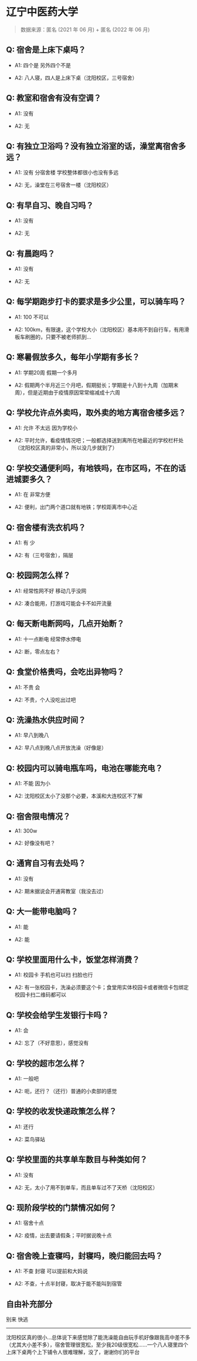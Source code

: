 # 辽宁中医药大学

> 数据来源：匿名 (2021 年 06 月) + 匿名 (2022 年 06 月)

## Q: 宿舍是上床下桌吗？

- A1: 四个是 另外四个不是

- A2: 八人寝，四人是上床下桌（沈阳校区，三号宿舍）

## Q: 教室和宿舍有没有空调？

- A1: 没有

- A2: 无

## Q: 有独立卫浴吗？没有独立浴室的话，澡堂离宿舍多远？

- A1: 没有 分宿舍楼 学校整体都很小也没有多远

- A2: 无，澡堂在三号宿舍一楼（沈阳校区）

## Q: 有早自习、晚自习吗？

- A1: 没有

- A2: 无

## Q: 有晨跑吗？

- A1: 没有

- A2: 无

## Q: 每学期跑步打卡的要求是多少公里，可以骑车吗？

- A1: 100 不可以

- A2: 100km，有限速，这个学校大小（沈阳校区）基本用不到自行车，有用滑板车刷圈的，只要不被老师抓到…

## Q: 寒暑假放多久，每年小学期有多长？

- A1: 学期20周  假期一个多月

- A2: 假期两个半月近三个月吧，假期挺长；学期是十八到十九周（加期末周），但是近期由于疫情原因常常缩减成十六周

## Q: 学校允许点外卖吗，取外卖的地方离宿舍楼多远？

- A1: 允许 不太远 因为学校小

- A2: 平时允许，看疫情情况吧；一般都选择送到离所在地最近的学校栏杆处（沈阳校区真的非常小，所以没几步就到了）

## Q: 学校交通便利吗，有地铁吗，在市区吗，不在的话进城要多久？

- A1: 在 非常方便

- A2: 便利，出门两个道口就有地铁；学校距离市中心近

## Q: 宿舍楼有洗衣机吗？

- A1: 有 少

- A2: 有（三号宿舍），隔层

## Q: 校园网怎么样？

- A1: 经常性网不好  移动几乎没网

- A2: 凑合能用，打游戏可能会卡不如开流量

## Q: 每天断电断网吗，几点开始断？

- A1: 十一点断电  经常停水停电

- A2: 断，零点左右？

## Q: 食堂价格贵吗，会吃出异物吗？

- A1: 不贵 会

- A2: 不贵，个人没吃出过吧

## Q: 洗澡热水供应时间？

- A1: 早八到晚八

- A2: 早八点到晚八点开放洗澡（好像是）

## Q: 校园内可以骑电瓶车吗，电池在哪能充电？

- A1: 不能  因为小

- A2: 沈阳校区太小了没那个必要，本溪和大连校区不了解

## Q: 宿舍限电情况？

- A1: 300w

- A2: 好像没有吧？

## Q: 通宵自习有去处吗？

- A1: 没有

- A2: 期末据说会开通宵教室（我没去过）

## Q: 大一能带电脑吗？

- A1: 能

- A2: 能

## Q: 学校里面用什么卡，饭堂怎样消费？

- A1: 校园卡 手机也可以扫  扫脸也行

- A2: 有一张校园卡，洗澡必须要这个卡；食堂用实体校园卡或者微信卡包绑定校园卡扫二维码都可以

## Q: 学校会给学生发银行卡吗？

- A1: 会

- A2: 忘了（不好意思），感觉没有

## Q: 学校的超市怎么样？

- A1: 一般吧

- A2: 呃，还行？（还行）普通的小卖部的感觉

## Q: 学校的收发快递政策怎么样？

- A1: 还行

- A2: 菜鸟驿站

## Q: 学校里面的共享单车数目与种类如何？

- A1: 没有

- A2: 无，太小了用不到单车，而且单车过不了天桥（沈阳校区）

## Q: 现阶段学校的门禁情况如何？

- A1: 宿舍十点

- A2: 疫情，出去要请假条；平时据说晚十点

## Q: 宿舍晚上查寝吗，封寝吗，晚归能回去吗？

- A1: 不查 封寝 可以提前和大妈说

- A2: 不查，十点半封寝，取决于能不能叫到宿管

## 自由补充部分

别来 快逃

***

沈阳校区真的很小…总体说下来感觉除了能洗澡能自由玩手机好像跟我高中差不多（尤其大小差不多），宿舍管理很宽松，至少我20级很宽松……一个八人寝里四个上床下桌两个上下铺令人很难理解，没了，谢谢你们的平台